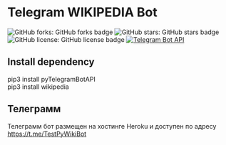 # Telegram WIKIPEDIA Bot

![GitHub forks: GitHub forks badge](https://img.shields.io/github/forks/DxCpp/PyWikiBot)
![GitHub stars: GitHub stars badge](https://img.shields.io/github/stars/DxCpp/PyWikiBot)
![GitHub license: GitHub license badge](https://img.shields.io/github/license/DxCpp/PyWikiBot)
[![Telegram Bot API](https://img.shields.io/badge/Telegram%20Bot%20API-5.7-blue.svg?style=flat-square&logo=telegram)](https://core.telegram.org/bots/api)

## Install dependency

pip3 install pyTelegramBotAPI\
pip3 install wikipedia
## Телеграмм
Телеграмм бот размещен на хостинге Heroku и доступен по адресу https://t.me/TestPyWikiBot
